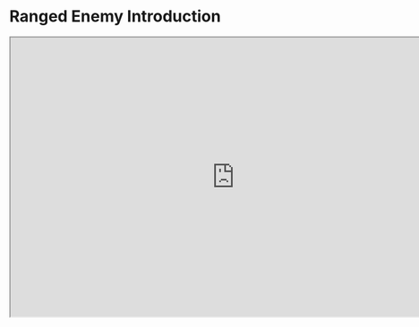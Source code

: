 # Ranged Enemy Introduction

<p><iframe title="YouTube video player" src="https://www.youtube.com/embed/-IJTn_4FITA?si=gswYfFhtCUemk5LU" width="800" height="500" allowfullscreen="allowfullscreen" allow="accelerometer; autoplay; clipboard-write; encrypted-media; gyroscope; picture-in-picture; web-share"></iframe></p>
